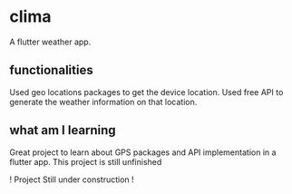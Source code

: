 # clima

A flutter weather app.

## functionalities

Used geo locations packages to get the device location.
Used free API to generate the weather information on that location.

## what am I learning
Great project to learn about GPS packages and API implementation in a flutter app.
This project is still unfinished

! Project Still under construction !

